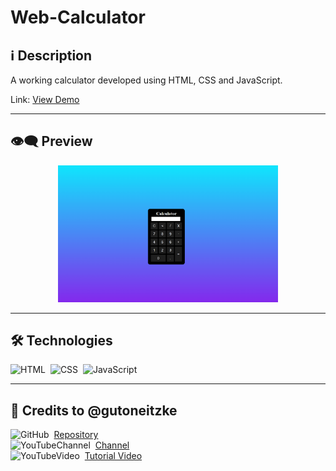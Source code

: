 # Web-Calculator

## ℹ️ Description

A working calculator developed using HTML, CSS and JavaScript.

Link: [View Demo](https://zejsneto.github.io/Web-Calculator/index)<br>

---

## 👁️‍🗨️ Preview
<p align="center" >
  <img width="70%" src="/repository-imgs/img01.png" />
</p>

---

## 🛠️ **Technologies**

![HTML](https://img.shields.io/badge/-HTML-05122A?style=flat&logo=HTML5)&nbsp;
![CSS](https://img.shields.io/badge/-CSS-05122A?style=flat&logo=CSS3&logoColor=1572B6)&nbsp;
![JavaScript](https://img.shields.io/badge/-JavaScript-05122A?style=flat&logo=javascript)&nbsp;

---

## 📃 Credits to @gutoneitzke

![GitHub](https://img.shields.io/badge/--05122A?style=flat&logo=github)&nbsp;
[Repository](https://github.com/Gutoneitzke/calculadora)<br>
![YouTubeChannel](https://img.shields.io/badge/--05122A?style=flat&logo=youtube)&nbsp;
[Channel](https://www.youtube.com/c/GustavoNeitzke)<br>
![YouTubeVideo](https://img.shields.io/badge/--05122A?style=flat&logo=youtube)&nbsp;
[Tutorial Video](https://www.youtube.com/watch?v=42TShjXR0m0&ab_channel=GustavoNeitzke)<br>
